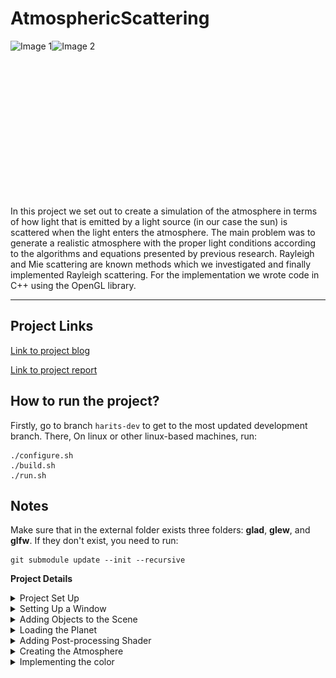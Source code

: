 # AtmosphericScattering

<div style="display: flex;">
    <img src="https://github.com/mharitsnf/AtmosphericScattering/assets/22760908/ebbddaef-94bb-45df-8748-959d279a0942" alt="Image 1" height="250" />
    <img src="https://github.com/mharitsnf/AtmosphericScattering/assets/22760908/79934c17-5ccb-44b6-ba87-144556244f95" alt="Image 2" height="250" />
</div>


In this project we set out to create a simulation of the atmosphere in terms of how light that is emitted by a light source (in our case the sun) is scattered when the light enters the atmosphere. The main problem was to generate a realistic atmosphere with the proper light conditions according to the algorithms and equations presented by previous research. Rayleigh and Mie scattering are known methods which we investigated and finally implemented Rayleigh scattering. For the implementation we wrote code in C++ using the OpenGL library. 

---

## Project Links
[Link to project blog](https://docs.google.com/document/d/1VtaNd2OQC4ndTJ4I_rilJaA5PS81mg9ZAMXCypCPn2M/edit?usp=sharing)

[Link to project report](https://github.com/mharitsnf/AtmosphericScattering/blob/b4fffe57dcda326b0b3a82ca3d4fc94d938262e3/DH2323___Project_Report%20(1).pdf)

## How to run the project?
Firstly, go to branch `harits-dev` to get to the most updated development branch. There, On linux or other linux-based machines, run:
```
./configure.sh
./build.sh
./run.sh
```

## Notes
Make sure that in the external folder exists three folders: **glad**, **glew**, and **glfw**. If they don't exist, you need to run:
```
git submodule update --init --recursive
```
**Project Details**
<details>
    <summary>Project Set Up</summary>
    
The first thing we need to do is to set up the project environment. We will be using C++ with OpenGL for the actual application and CMake for compiling the application.

As for the development machines, Harits is using VS Code on a Mac, while Ben and Qinbai are using Visual Studio on Windows. It turns out that developing on different platforms and IDEs is not as easy as it seems. Thankfully, CMake supports cross-platform and it made the process much easier although we still had to face several problems.

For the first step, we need to set up the CMake first. There are several libraries that we use: GLFW, GLEW, GLAD, and GLM. To download those libraries into our project, we used git submodules as follows:

Git submodule add [git repository] external/[directory name]

This will add the git repository into the external/[directory name] folder. So in our case, we have external/glfw, external/glew, external/glad, external/glm. After fetching all the libraries, we need to tell CMake through CMakeLists to add subdirectory for each libraries:

![](images/Aspose.Words.336fa708-a64a-4496-a04e-2efd406fe8ee.002.png)

Afterwards, we need to be sure to add the include (header files) and the src (C++ files, if any) to the CMakeLists as well:

![](images/Aspose.Words.336fa708-a64a-4496-a04e-2efd406fe8ee.003.jpeg)

To finalize the CMake set up, let’s link the libraries as well:

![](images/Aspose.Words.336fa708-a64a-4496-a04e-2efd406fe8ee.004.png)

As Harits’ using Mac, which is a Unix-like environment, he created three shell executables for configuring, building, and running the application:

![](images/Aspose.Words.336fa708-a64a-4496-a04e-2efd406fe8ee.005.png)

![](images/Aspose.Words.336fa708-a64a-4496-a04e-2efd406fe8ee.006.png)

![](images/Aspose.Words.336fa708-a64a-4496-a04e-2efd406fe8ee.007.png)

In the configure.sh file, we tell CMake not to add build docs in our build. We also tell CMake to build the current folder and put the result into the build subfolder. In the build.sh file, we change the current working directory (CWD) to build and execute the make command to actually build the application. Finally, in the run.sh file, we change the CWD to build and execute the binary.

</details>

<details>
    <summary>Setting Up a Window</summary>

After we managed to get the project working in all environments, we could start developing the application. We figure the first objective was to make a window to render our scene. Firstly, we need to set up OpenGL through GLFW and GLAD within the main function:

![](images/Aspose.Words.336fa708-a64a-4496-a04e-2efd406fe8ee.008.jpeg)

In these lines of code, we initialize and configure GLFW using the glfwInit and glfwWindowHint functions. For the glfwWindowHint functions, the first argument tells us what option we want to configure while the second argument sets the value of our option. Additionally, to make the application working on Mac devices, we need to add an extra configuration.

![](images/Aspose.Words.336fa708-a64a-4496-a04e-2efd406fe8ee.009.jpeg)

![](images/Aspose.Words.336fa708-a64a-4496-a04e-2efd406fe8ee.010.jpeg)

In this section, we tell GLFW to create a window with width and height set to the SCR\_WIDTH and SCR\_HEIGHT, with a title called “Atmospheric Scattering”. The if statement makes sure the window is actually created and terminates immediately if it isn’t. In figure x (second image), we initialize GLAD.

![](images/Aspose.Words.336fa708-a64a-4496-a04e-2efd406fe8ee.011.jpeg)

We also created a new function that listens to key presses and does actions accordingly called processInput. At this point, we only need to listen for the escape button that is used to terminate the application. We will expand this function in the next iterations to be able to listen to other key presses.

![](images/Aspose.Words.336fa708-a64a-4496-a04e-2efd406fe8ee.012.jpeg)

![](images/Aspose.Words.336fa708-a64a-4496-a04e-2efd406fe8ee.013.png)

We also need to tell OpenGL to create a viewport that matches the size that we have defined. We created a callback function that handles that process called framebuffer\_size\_callback.

![](images/Aspose.Words.336fa708-a64a-4496-a04e-2efd406fe8ee.014.png)

![](images/Aspose.Words.336fa708-a64a-4496-a04e-2efd406fe8ee.015.png)

Finally, we need to create a render loop and to make sure everything is working, we created a colored window using the glClearColor function seen in figure x. The final result is seen below:

![](images/Aspose.Words.336fa708-a64a-4496-a04e-2efd406fe8ee.016.jpeg)

We figure we can make things more clean in our main code, so we decided to extract all the window configuration codes into the configure function:

![](images/Aspose.Words.336fa708-a64a-4496-a04e-2efd406fe8ee.017.png)

![](images/Aspose.Words.336fa708-a64a-4496-a04e-2efd406fe8ee.018.png)

The function takes a GLFWwindow\* &window argument so we can modify the window within the configure function. The function returns the status, and if the status values -1, an error occurs and the main function terminates.
</details>

<details>
    <summary>Adding Objects to the Scene</summary>

Once we have a window ready, the most logical step is to add objects to our scene. For us to actually have some objects in our scene, there are two main things we need to take care of first: setting up the object’s vertices and setting up the camera for calculating the projection. We worked on setting up the object’s vertices first.

The object we were adding was a cube to indicate the lighting object. Firstly, we need to declare the vertices of the cube in our main code. Here is the snippet of the vertices:

![](images/Aspose.Words.336fa708-a64a-4496-a04e-2efd406fe8ee.019.jpeg)

The first three columns are the position of the object in the object’s local space. The last three columns indicate the normal vector of the cube. Although the normal is not used due to the cube being the light source itself, we can keep the normal in the array if we want to add other cubes.

Next, we need to include this information into OpenGL through Vertex Buffer Objects (VBO). We first create two vertex buffer objects, one for the vertex position and the other one for the normal vectors. We also create a Vertex Array Object to contain our VBOs. This process can be seen below:

![](images/Aspose.Words.336fa708-a64a-4496-a04e-2efd406fe8ee.020.jpeg)

Now we have loaded a cube into OpenGL through the VBOs. But since the cube is still in the local space, we need to transform it to the screen space. This can be done by creating a Model View Projection matrix and multiplying each vertex with the matrix to get the projected value. Before we do that, we need to have a camera first that contains the projection information such as the focal length, the near and far plane, etc. We also specified the camera to be able to receive input from the user, so the user should be able to look around using the mouse and move around using the keyboard.

For the camera, we need to define the camera position and the rotation angles for the y axis (yaw) and the z axis (pitch). Once we have the two information, we can have the camera look direction as well. So first we created a header file called camera.h that handles all the camera data and logic:

Camera(glm::vec3 *position* = glm::vec3(0.0f, 0.0f, 0.0f), glm::vec3 *up* = ![](images/Aspose.Words.336fa708-a64a-4496-a04e-2efd406fe8ee.021.png)glm::vec3(0.0f, 1.0f, 0.0f), float *yaw* = YAW, float *pitch* = PITCH, float *ppyaw* = PPYAW) : Front(glm::vec3(0.0f, 0.0f, -1.0f)), MovementSpeed(SPEED), MouseSensitivity(SENSITIVITY), Zoom(ZOOM) {

Position = *position*;

WorldUp = *up*;

Yaw = *yaw*;

Pitch = *pitch*;

PPYaw = *ppyaw*;

PPPitch = *pitch*;

updateCameraVectors();

}

![](images/Aspose.Words.336fa708-a64a-4496-a04e-2efd406fe8ee.022.png)

The code above represents the constructor of the camera object. We only need to send the object the camera position since we have set up the default values for the camera data, such as the rotation values in angle, speed, and sensitivity. We also create two functions for handling the mouse and keyboard input:

![](images/Aspose.Words.336fa708-a64a-4496-a04e-2efd406fe8ee.023.jpeg)

![](images/Aspose.Words.336fa708-a64a-4496-a04e-2efd406fe8ee.024.jpeg)After that, we modify the process input function in the main C++ file to be able to listen to WASD key presses:

![](images/Aspose.Words.336fa708-a64a-4496-a04e-2efd406fe8ee.025.jpeg)

We also created a mouse callback in the main C++ file that calculates the X and Y offset of the mouse movement, so we could translate them into rotation angles (fig. x). After that, we use the glfwSetCursorPosCallback(*window*, mouse\_callback); function in the configure function so the callback is used in the application.

![](images/Aspose.Words.336fa708-a64a-4496-a04e-2efd406fe8ee.026.jpeg)

Now the camera is all set up, we can actually get our MVP matrix. The MVP matrix will be used in a shader, so we need to create a shader as well. We also created a shader header file that handles the shader configuration by feeding the path to the vertex and the fragment shader. The file is too long to be screen captured, but it is accessible [here](https://github.com/mharitsnf/AtmosphericScattering/blob/harits-dev/shader_s.h). We also created functions that allow us to set uniforms in the shader by just specifying the name and the value for the uniform.

Now we create the vertex and fragment shader for the lighting cube:

![](images/Aspose.Words.336fa708-a64a-4496-a04e-2efd406fe8ee.027.jpeg)

![](images/Aspose.Words.336fa708-a64a-4496-a04e-2efd406fe8ee.028.jpeg)

The vertex shader just needs to receive three uniforms, the model, view, and projection matrix, and the vertex data that we will send from the main C++ file. While in the fragment shader, we only need to specify the color. We initialize the shader in the main C++ file:

![](images/Aspose.Words.336fa708-a64a-4496-a04e-2efd406fe8ee.029.png)

Now that the shader is loaded, we can create an MVP matrix in the main loop after activating the shader:

![](images/Aspose.Words.336fa708-a64a-4496-a04e-2efd406fe8ee.030.jpeg)

![](images/Aspose.Words.336fa708-a64a-4496-a04e-2efd406fe8ee.031.jpeg)

For the model matrix, we can create an identity matrix first. We then translate the object to a desired position, and scale the object to however we like. As for the projection matrix, it can be created using GLM’s built-in perspective function that receives the focal length of the camera, aspect ratio, near plane, and the far plane. Finally, for the view matrix, we can also use GLM’s built in lookAt function that takes the camera position, the target (look direction) and the up direction:

![](images/Aspose.Words.336fa708-a64a-4496-a04e-2efd406fe8ee.032.jpeg)

Now that we have everything set up, we can render the lighting cube by binding the VAO that contains the object’s information and drawing the triangles in the main loop:

![](images/Aspose.Words.336fa708-a64a-4496-a04e-2efd406fe8ee.033.png)

And here is the final result of the lighting cube:![](images/Aspose.Words.336fa708-a64a-4496-a04e-2efd406fe8ee.034.jpeg)![](images/Aspose.Words.336fa708-a64a-4496-a04e-2efd406fe8ee.035.jpeg)
</details>

<details>
    <summary>Loading the Planet</summary>

A 3D model comes in various formats, such as .fbx and .obj. For the planet, we intend to use a sphere. But in order to create a sphere in our scene, we need to make a loader for one of the 3D model extensions. We decided to create a loader for the .obj file due to its simplicity.

The .obj files come with a unique format; each line starts with a letter that denotes the type of the data for that line. For example, “v” stands for vertices, “vt” for UVs, and “vn” for normals. For our project, we took a simple OBJ files loader from a Github repository called *objloader.cpp*. To use the loader, we need to provide the OBJ file’s location and three vector arrays for storing the vertices, UVs, and normals.

![](images/Aspose.Words.336fa708-a64a-4496-a04e-2efd406fe8ee.036.jpeg)

We included a placeholder planet under the folder models calledobject2.obj. The rest of the step is very similar to adding the lighting cube, where we need to add the VBO and VAO, along with the vertex and fragment shader for the planet.

![](images/Aspose.Words.336fa708-a64a-4496-a04e-2efd406fe8ee.037.jpeg)

![](images/Aspose.Words.336fa708-a64a-4496-a04e-2efd406fe8ee.038.jpeg)

We added a basic lighting model for the planet so that it could have a simple lighting effect.

![](images/Aspose.Words.336fa708-a64a-4496-a04e-2efd406fe8ee.039.jpeg)

![](images/Aspose.Words.336fa708-a64a-4496-a04e-2efd406fe8ee.040.jpeg)
</details>

<details>
    <summary>Adding Post-processing Shader</summary>

As the atmospheric scattering effect will be displayed through post processing shaders, we need to set it up first. The basic idea is to render the camera view to a rectangle and display the rectangle to the viewport. By having a rectangle in between the rendering process, we can add a shader to the rectangle to do various stuff. Firstly, we need to specify the vertices for this rectangle early in the code:

![](images/Aspose.Words.336fa708-a64a-4496-a04e-2efd406fe8ee.041.jpeg)

Then we need to set up a framebuffer for the post-processing shader so that we can put the camera view onto a texture that can be processed in the shader (line 184 - 192 on the code snippet below). We still need to declare a VBO and VAO for the rectangle before adding the framebuffer so that the rectangle can be written to the scene as well. The whole step can be seen here:

![](images/Aspose.Words.336fa708-a64a-4496-a04e-2efd406fe8ee.042.jpeg)

We also have a Render Buffer Object (RBO) for adding depth onto the post-processing process. Now that we have the post-processing object ready, we can include a shader and attach it on the render loop. Our shader files are called postprocessing.vs and postprocessing.fs. For us to set the texture onto the shader, we can specify which frame buffer to use. Then, we also need to enable depth testing:

![](images/Aspose.Words.336fa708-a64a-4496-a04e-2efd406fe8ee.043.jpeg)

And then, we can reset the framebuffer to the default framebuffer after we have done everything in the render loop.

![](images/Aspose.Words.336fa708-a64a-4496-a04e-2efd406fe8ee.044.jpeg)
</details>

<details>
    <summary>Creating the Atmosphere</summary>

Setting up the camera within the shader

Now that we have the post-processing setup and ready to go, we can start creating the atmosphere. In the post-processing fragment shader, we need to have the original camera view ready as a texture. Next, we need to link the camera view direction and position between the C++ program and the shader program, so that whenever we modify the camera, the shader will be updated as well along with the effects in it. The whole step can be seen here:

![](images/Aspose.Words.336fa708-a64a-4496-a04e-2efd406fe8ee.045.jpeg)

Because conventional UVs for loading textures in shader consist of values from 0 to 1, and we want the center to bevec3(0, 0, -1) for the ray direction (-1 for the z element because the camera faces that way initially), we need to adjust the UV as seen in line 90 - 91. Then, we can specify the ray origin to be the same as the camera position (which will be updated every frame from the C++ program), and have the ray direction’s rotation adjusted to the camera’s rotation.

Making a plain atmosphere

![](images/Aspose.Words.336fa708-a64a-4496-a04e-2efd406fe8ee.046.jpeg)

![](images/Aspose.Words.336fa708-a64a-4496-a04e-2efd406fe8ee.047.jpeg)

The atmosphere is a sphere, and thus, we need to render a sphere in the shader program. To do that, we can render a sphere using the ray tracing principle, as seen in the code snippet above. The function takes the sphere’s center position, its radius, and the ray origin and direction. The function also returns a vec2 value which contains the distance from the camera to the sphere, and the distance from the entry point to the exit point of the sphere. By using this function, we can find the point where the ray enters the sphere and the point where![](images/Aspose.Words.336fa708-a64a-4496-a04e-2efd406fe8ee.048.jpeg) the ray leaves the sphere (line 41). If the ray does not hit the sphere, we can set the return value toFLT\_MAX (line 45). We can then call this function in the main function (line 161). The sphere can be rendered and the result is as follows:

Rayleigh-Mie Scattering Implementation

![](images/Aspose.Words.336fa708-a64a-4496-a04e-2efd406fe8ee.049.jpeg)

To implement the Rayleigh-Mie scattering, we follow the specification provided in the [GPU Gems book](https://developer.nvidia.com/gpugems/gpugems2/part-ii-shading-lighting-and-shadows/chapter-16-accurate-atmospheric-scattering). Firstly, we need to understand how the algorithm works. The basic idea is to calculate the amount of light on every ray that goes through the atmosphere by sampling several points along the ray and calculating the amount of light scattered on each point. The visualization is as follows:

![](images/Aspose.Words.336fa708-a64a-4496-a04e-2efd406fe8ee.050.png)

Now the number of points that go through the atmosphere can be decided by ourselves. The mathematical equation provided in the book uses integration, however, we can instead sample the number of points to keep the program real-time. Having more points means that the calculation will be slower, so we come up with an initial number of 30 points.

To calculate the scattering on each point, we need to examine two types of scattering model: Rayleigh and Mie. Rayleigh models smaller molecules (e.g., nitrogen, oxygen) while Mie models larger molecules (e.g., aerosols, pollution, etc.). In Rayleigh scattering, which we will be implementing, the molecules will scatter light more heavily on shorter wavelengths (i.e., blue) than on longer wavelengths (i.e., red). Meaning, when the sun is closer to the earth during noon, the blue wavelength will not be scattered as much, while during sunset and sunrise, the blue wavelength has been all scattered away, leaving the red-orange color we all know. These models can be calculated using the **phase function** provided in the book.

There is a term called “optical depth” which explains the average density of the atmosphere where the ray is traveling. The optical depth is used to calculate how much light will be scattered along a ray. The higher the value, the more light will be scattered, and the amount of light scattered will be increased exponentially if we decrease the value. There is another term called “transmittance” which explains how much light from the sun enters the in-scatter point after being scattered away by the atmosphere. The transmittance is calculated using the **out-scattering** equation. This is useful to calculate the two green lines (A - P5 and P5 - sun) on the figure above.

Another equation called the **in-scattering** equation is used to find how much light is added to a ray after the light is being scattered away by the atmosphere.

Now that we have the terms fleshed out, we can start implementing the light calculation function:

![](images/Aspose.Words.336fa708-a64a-4496-a04e-2efd406fe8ee.051.jpeg)

The function accepts the ray origin, direction, and length, and will return the in-scattered light. The function will loop through each point, calculating the out-scattering values between the point to the sun, and the camera to the point. The phase function is replaced by the exponential function at line 133, since the phase function provides an exponential result, and can be simulated using the exponential function to improve the performance. The out-scattering function can be seen here:

![](images/Aspose.Words.336fa708-a64a-4496-a04e-2efd406fe8ee.052.jpeg)

We also need to call all these functions within the main function:

![](images/Aspose.Words.336fa708-a64a-4496-a04e-2efd406fe8ee.053.jpeg)

And the result is as follows:

![](images/Aspose.Words.336fa708-a64a-4496-a04e-2efd406fe8ee.054.jpeg)
</details>

<details>
    <summary>Implementing the color</summary>

The shader is running, but it only accepts and returns a float. If we want to have the function behave properly, scattering the higher wavelengths more than the lower wavelengths, we need to adjust the function. In the C++, we can add a vector3 that holds the wavelength and scattering information:

![](images/Aspose.Words.336fa708-a64a-4496-a04e-2efd406fe8ee.055.png)

![](images/Aspose.Words.336fa708-a64a-4496-a04e-2efd406fe8ee.056.png)

The amount of scattering is inversely proportional to the fourth power of the wavelength, hence we created the scattering coefficients variable here. We also added the scattering strength variable as a way to play around with the scattering coefficients. We will also send the scattering coefficients to the shader. Next, we adjust the calculateLight function:

![](images/Aspose.Words.336fa708-a64a-4496-a04e-2efd406fe8ee.057.jpeg)

The function now accepts the original color from the screen and returns avec3 so that the color can be treated independently. We add the scattering coefficients to the in-scattered light variable because it affects how much light goes into the camera. Now that everything is setup, we can see the final result:![](images/Aspose.Words.336fa708-a64a-4496-a04e-2efd406fe8ee.058.jpeg)
</details>


